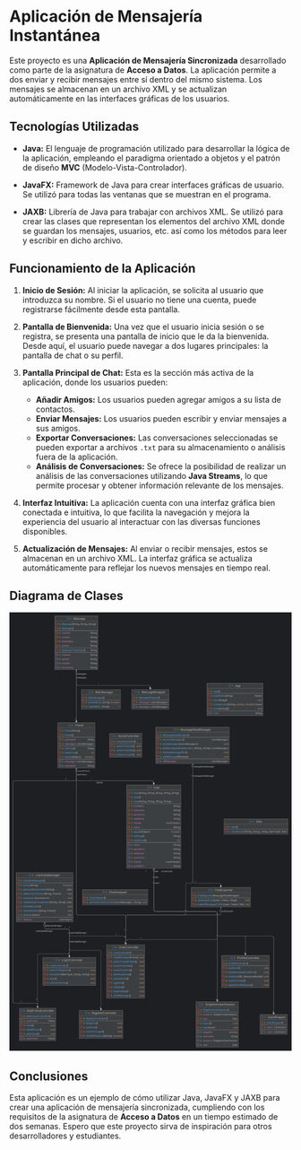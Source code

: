 # Aplicación de Mensajería Instantánea

Este proyecto es una **Aplicación de Mensajería Sincronizada** desarrollado como parte de la asignatura de **Acceso a Datos**. La aplicación permite a dos enviar y recibir mensajes entre sí dentro del mismo sistema. Los mensajes se almacenan en un archivo XML y se actualizan automáticamente en las interfaces gráficas de los usuarios.

## Tecnologías Utilizadas

- **Java:** El lenguaje de programación utilizado para desarrollar la lógica de la aplicación, empleando el paradigma orientado a objetos y el patrón de diseño **MVC** (Modelo-Vista-Controlador).

- **JavaFX:** Framework de Java para crear interfaces gráficas de usuario. Se utilizó para todas las ventanas que se muestran en el programa.

- **JAXB:** Librería de Java para trabajar con archivos XML. Se utilizó para crear las clases que representan los elementos del archivo XML donde se guardan los mensajes, usuarios, etc. así como los métodos para leer y escribir en dicho archivo.


## Funcionamiento de la Aplicación

1. **Inicio de Sesión:** Al iniciar la aplicación, se solicita al usuario que introduzca su nombre. Si el usuario no tiene una cuenta, puede registrarse fácilmente desde esta pantalla.

2. **Pantalla de Bienvenida:** Una vez que el usuario inicia sesión o se registra, se presenta una pantalla de inicio que le da la bienvenida. Desde aquí, el usuario puede navegar a dos lugares principales: la pantalla de chat o su perfil.

3. **Pantalla Principal de Chat:** Esta es la sección más activa de la aplicación, donde los usuarios pueden:
    - **Añadir Amigos:** Los usuarios pueden agregar amigos a su lista de contactos.
    - **Enviar Mensajes:** Los usuarios pueden escribir y enviar mensajes a sus amigos.
    - **Exportar Conversaciones:** Las conversaciones seleccionadas se pueden exportar a archivos `.txt` para su almacenamiento o análisis fuera de la aplicación.
    - **Análisis de Conversaciones:** Se ofrece la posibilidad de realizar un análisis de las conversaciones utilizando **Java Streams**, lo que permite procesar y obtener información relevante de los mensajes.

4. **Interfaz Intuitiva:** La aplicación cuenta con una interfaz gráfica bien conectada e intuitiva, lo que facilita la navegación y mejora la experiencia del usuario al interactuar con las diversas funciones disponibles.

5. **Actualización de Mensajes:** Al enviar o recibir mensajes, estos se almacenan en un archivo XML. La interfaz gráfica se actualiza automáticamente para reflejar los nuevos mensajes en tiempo real.

## Diagrama de Clases

![Diagrama de Clases](/Documentation/Diagram.png) <!-- Reemplaza esta línea con la ruta a tu diagrama de clases -->



## Conclusiones

Esta aplicación es un ejemplo de cómo utilizar Java, JavaFX y JAXB para crear una aplicación de mensajería sincronizada, cumpliendo con los requisitos de la asignatura de **Acceso a Datos** en un tiempo estimado de dos semanas. Espero que este proyecto sirva de inspiración para otros desarrolladores y estudiantes.

